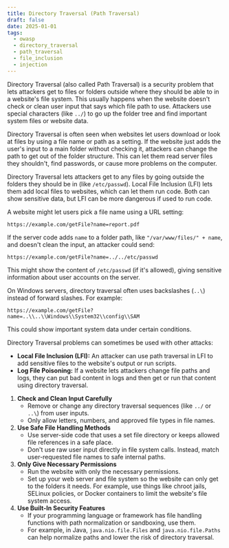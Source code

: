 ```yaml
---
title: Directory Traversal (Path Traversal)
draft: false
date: 2025-01-01
tags:
  - owasp
  - directory_traversal
  - path_traversal
  - file_inclusion
  - injection
---
```


Directory Traversal (also called Path Traversal) is a security problem that lets attackers get to files or folders outside where they should be able to in a website's file system. This usually happens when the website doesn't check or clean user input that says which file path to use. Attackers use special characters (like `../`) to go up the folder tree and find important system files or website data.

Directory Traversal is often seen when websites let users download or look at files by using a file name or path as a setting. If the website just adds the user's input to a main folder without checking it, attackers can change the path to get out of the folder structure. This can let them read server files they shouldn't, find passwords, or cause more problems on the computer.

Directory Traversal lets attackers get to any files by going outside the folders they should be in (like `/etc/passwd`). Local File Inclusion (LFI) lets them add local files to websites, which can let them run code. Both can show sensitive data, but LFI can be more dangerous if used to run code.

A website might let users pick a file name using a URL setting:

`https://example.com/getFile?name=report.pdf`

If the server code adds `name` to a folder path, like `"/var/www/files/" + name`, and doesn't clean the input, an attacker could send:

`https://example.com/getFile?name=../../etc/passwd`

This might show the content of `/etc/passwd` (if it's allowed), giving sensitive information about user accounts on the server.

On Windows servers, directory traversal often uses backslashes (`..\`) instead of forward slashes. For example:

`https://example.com/getFile?name=..\\..\\Windows\\System32\\config\\SAM`

This could show important system data under certain conditions.

Directory Traversal problems can sometimes be used with other attacks:

- **Local File Inclusion (LFI):** An attacker can use path traversal in LFI to add sensitive files to the website's output or run scripts.
- **Log File Poisoning:** If a website lets attackers change file paths and logs, they can put bad content in logs and then get or run that content using directory traversal.

1. **Check and Clean Input Carefully**
   - Remove or change any directory traversal sequences (like `../` or `..\`) from user inputs.
   - Only allow letters, numbers, and approved file types in file names.
2. **Use Safe File Handling Methods**
   - Use server-side code that uses a set file directory or keeps allowed file references in a safe place.
   - Don't use raw user input directly in file system calls. Instead, match user-requested file names to safe internal paths.
3. **Only Give Necessary Permissions**
   - Run the website with only the necessary permissions.
   - Set up your web server and file system so the website can only get to the folders it needs. For example, use things like chroot jails, SELinux policies, or Docker containers to limit the website's file system access.
4. **Use Built-In Security Features**
   - If your programming language or framework has file handling functions with path normalization or sandboxing, use them.
   - For example, in Java, `java.nio.file.Files` and `java.nio.file.Paths` can help normalize paths and lower the risk of directory traversal.
